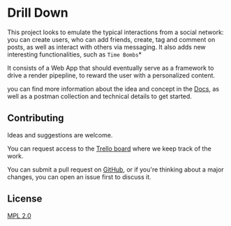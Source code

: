 # Drill Down

This project looks to emulate the typical interactions from a social network: you can create users, who can add friends, create, tag and comment on posts, as well as interact with others via messaging. It also adds new interesting functionalities, such as `Time Bombs`*

It consists of a Web App that should eventually serve as a framework to drive a render pipepline, to reward the user with a personalized content. 

you can find more information about the idea and concept in the [Docs](./docs/), as well as a postman collection and technical details to get started.

## Contributing

Ideas and suggestions are welcome.

You can request access to the [Trello board](https://trello.com/b/mnqhXlP6) where we keep track of the work.

You can submit a pull request on [GitHub](https://github.com/reveware/drill-down), or if you're thinking about a major changes, you can open an issue first to discuss it.

  
## License

[MPL 2.0](https://choosealicense.com/licenses/mpl-2.0/)